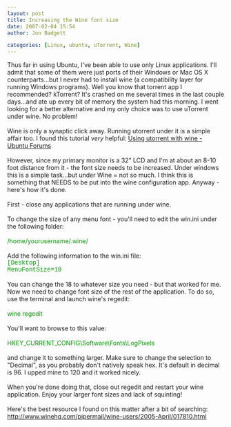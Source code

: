 ```yaml
---
layout: post
title: Increasing the Wine font size
date: 2007-02-04 15:54
author: Jon Badgett

categories: [Linux, ubuntu, uTorrent, Wine]
---
```

Thus far in using Ubuntu, I've been able to use only Linux applications.  I'll admit that some of them were just ports of their Windows or Mac OS X counterparts...but I never had to install wine (a compatibility layer for running Windows programs).  Well you know that torrent app I recommended?  kTorrent?  It's crashed on me several times in the last couple days...and ate up every bit of memory the system had this morning.  I went looking for a better alternative and my only choice was to use uTorrent under wine.  No problem!<br /><br />Wine is only a synaptic click away.  Running utorrent under it is a simple affair too.  I found this tutorial <span style="font-style: italic;">very </span>helpful: <a href="http://www.ubuntuforums.org/showthread.php?t=191161">Using utorrent with wine - Ubuntu Forums</a><br /><br />However, since my primary monitor is a 32" LCD and I'm at about an 8-10 foot distance from it - the font size needs to be increased.   Under windows this is a simple task...but under Wine = not so much.   I think this is something that NEEDS to be put into the wine configuration app.  Anyway - here's how it's done.<br /><br />First - close any applications that are running under wine.<br /><br />To change the size of any menu font - you'll need to edit the win.ini under the following folder:<br /><br /><span style="color: rgb(0, 153, 0);">/home/yourusername/.wine/</span><br /><br />Add the following information to the win.ini file:<br /><span style="color: rgb(0, 153, 0);font-family:courier new;" >[Desktop]</span><br /><span style="color: rgb(0, 153, 0);font-family:courier new;" >MenuFontSize=18</span><br /><br />You can change the 18 to whatever size you need - but that worked for me.   Now we need to change font size of the rest of the application.  To do so, use the terminal and launch wine's regedit:<br /><br /><span style="color: rgb(0, 153, 0);">wine regedit</span><br /><br />You'll want to browse to this value:<br /><br /><span style="color: rgb(0, 153, 0);">HKEY_CURRENT_CONFIG\Software\Fonts\LogPixels</span><br /><br />and change it to something larger.  Make sure to change the selection to "Decimal", as you probably don't natively speak hex.  It's default in decimal is 96.  I upped mine to 120 and it worked nicely.<br /><br />When you're done doing that, close out regedit and restart your wine application.   Enjoy your larger font sizes and lack of squinting!<br /><br />Here's the best resource I found on this matter after a bit of searching:<br /><a href="http://www.winehq.com/pipermail/wine-users/2005-April/017810.html">http://www.winehq.com/pipermail/wine-users/2005-April/017810.html</a>
